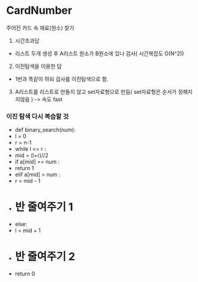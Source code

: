 # CardNumber
주어진 카드 속 재료(원소) 찾기
1. 시간초과답
- 리스트 두개 생성 후 A리스트 원소가 B원소에 있나 검사( 시간복잡도 O(N^2))
2. 이진탐색을 이용한 답
- 1번과 똑같이 하되 검사를 이진탐색으로 함.
 
3. A리스트를 리스트로 만들지 않고 set자료형으로 만듬( set자료형은 순서가 정해지지않음 ) -> 속도 fast

### 이진 탐색 다시 복습할 것
- def binary_search(num):
- l = 0
- r = n-1
- while l <= r :
- mid = (l+r)//2
- if a[mid] == num :
-  return 1
- elif a[mid] > num :
- r = mid - 1
- # 반 줄여주기 1
- else:
- l = mid + 1
- # 반 줄여주기 2
- return 0
